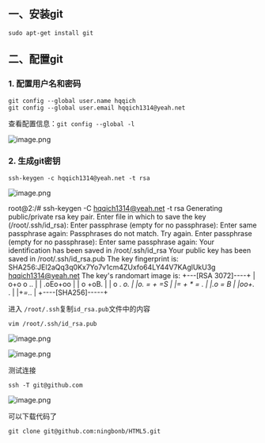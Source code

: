 ## 一、安装git

```shell
sudo apt-get install git
```





## 二、配置git

### 1. 配置用户名和密码

```shell
git config --global user.name hqqich
git config --global user.email hqqich1314@yeah.net
```



查看配置信息：`git config --global -l`

![image.png](https://upload-images.jianshu.io/upload_images/26046629-e8e826f479ed3304.png?imageMogr2/auto-orient/strip%7CimageView2/2/w/1240)

### 2. 生成git密钥

```shell
ssh-keygen -c hqqich1314@yeah.net -t rsa
```

![image.png](https://upload-images.jianshu.io/upload_images/26046629-827f23ad358a163f.png?imageMogr2/auto-orient/strip%7CimageView2/2/w/1240)



root@2:/# ssh-keygen -C hqqich1314@yeah.net -t rsa
Generating public/private rsa key pair.
Enter file in which to save the key (/root/.ssh/id_rsa): 
Enter passphrase (empty for no passphrase): 
Enter same passphrase again: 
Passphrases do not match.  Try again.
Enter passphrase (empty for no passphrase): 
Enter same passphrase again: 
Your identification has been saved in /root/.ssh/id_rsa
Your public key has been saved in /root/.ssh/id_rsa.pub
The key fingerprint is:
SHA256:JEl2aQq3q0Kx7Yo7v1cm4ZUxfo64LY44V7KAglUkU3g hqqich1314@yeah.net
The key's randomart image is:
+---[RSA 3072]----+
|  o+o o ..       |
|  .oEo+oo        |
|   o +oB.        |
|  o . *o.        |
|o. = + =S        |
|= + * = .        |
|.o = B           |
|oo+.* .          |
|+*=*..           |
+----[SHA256]-----+



进入   `/root/.ssh`复制`id_rsa.pub`文件中的内容

```shell
vim /root/.ssh/id_rsa.pub
```





![image.png](https://upload-images.jianshu.io/upload_images/26046629-60e6ab2deda9d27e.png?imageMogr2/auto-orient/strip%7CimageView2/2/w/1240)

![image.png](https://upload-images.jianshu.io/upload_images/26046629-d0e41007411415d4.png?imageMogr2/auto-orient/strip%7CimageView2/2/w/1240)



测试连接

```shell
ssh -T git@github.com
```

![image.png](https://upload-images.jianshu.io/upload_images/26046629-0e953e3c3ef602b4.png?imageMogr2/auto-orient/strip%7CimageView2/2/w/1240)





可以下载代码了

```shell
git clone git@github.com:ningbonb/HTML5.git
```


